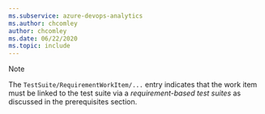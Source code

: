 ```yaml
---
ms.subservice: azure-devops-analytics
ms.author: chcomley
author: chcomley
ms.date: 06/22/2020
ms.topic: include
---
```



> [!NOTE]   
> The `TestSuite/RequirementWorkItem/...` entry indicates that the work item must be linked to the test suite via a *requirement-based test suites* as discussed in the prerequisites section.  
